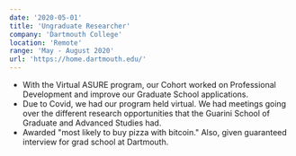 ```yaml
---
date: '2020-05-01'
title: 'Ungraduate Researcher'
company: 'Dartmouth College'
location: 'Remote'
range: 'May - August 2020'
url: 'https://home.dartmouth.edu/'
---
```


- With the Virtual ASURE program, our Cohort worked on Professional Development and improve our Graduate School applications.
- Due to Covid, we had our program held virtual. We had meetings going over the different research opportunities that the Guarini School of Graduate and Advanced Studies had.
- Awarded "most likely to buy pizza with bitcoin." Also, given guaranteed interview for grad school at Dartmouth.
